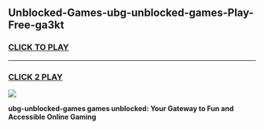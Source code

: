 
## Unblocked-Games-ubg-unblocked-games-Play-Free-ga3kt
<h3>
<a href="https://premium76.site?title=ubg-unblocked-games&ref=22A">CLICK TO PLAY</a></h3>
<hr>

<h3>
<a href="https://premium76.site?title=ubg-unblocked-games&ref=22A">CLICK 2 PLAY</a>
  
</h3>

<a href="https://premium76.site?title=ubg-unblocked-games&ref=22A"><img src="https://clearcache.store/games.png"></a>


**ubg-unblocked-games games unblocked: Your Gateway to Fun and Accessible Online Gaming**

